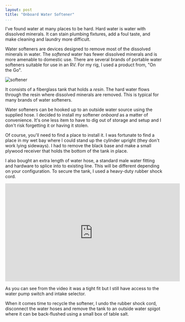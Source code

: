 ```yaml
---
layout: post  
title: "Onboard Water Softener"  
...
```


I've found water at many places to be hard. Hard water is water with
dissolved minerals. It can stain plumbing fixtures, add a foul taste,
and make cleaning and laundry more difficult.

Water softeners are devices designed to remove most of the dissolved
minerals in water. The *softened* water has fewer dissolved minerals and
is more amenable to domestic use. There are several brands of portable
water softeners suitable for use in an RV. For my rig, I used a product
from, "On the Go".

![softener](http://i.imgur.com/FwE7W0T.jpg)

It consists of a fiberglass tank that holds a *resin*. The hard water
flows through the resin where dissolved minerals are removed. This
is typical for many brands of water softeners.

Water softeners can be hooked up to an outside water source using the
supplied hose. I decided to install my softener *onboard* as a matter
of convenience. It's one less item to have to dig out of storage and
setup and I don't risk forgetting it or having it stolen.

Of course, you'll need to find a place to install it. I was fortunate to
find a place in my wet bay where I could stand up the cylinder upright
(they don't work lying sideways). I had to remove the black base and
make a small plywood receiver that holds the bottom of the tank in
place.

I also bought an extra length of water hose, a standard male water
fitting and hardware to splice into to existing line. This will be
different depending on your configuration. To secure the tank, I used a
heavy-duty rubber shock cord.

<iframe width="560" height="315" src="https://www.youtube.com/embed/WRNiYQOWTgA" frameborder="0" allowfullscreen>
</iframe>

As you can see from the video it was a tight fit but I still have access
to the water pump switch and intake selector.

When it comes time to recycle the softener, I undo the rubber shock
cord, disconnect the water hoses and remove the tank to an outside water
spigot where it can be back-flushed using a small box of table salt.
